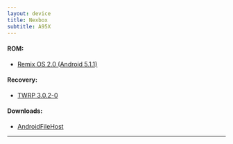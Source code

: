 ```yaml
---
layout: device
title: Nexbox
subtitle: A95X
---
```


#### ROM:

- [Remix OS 2.0 (Android 5.1.1)](/devices/nexbox_a95x/RemixOS)

#### Recovery:

- [TWRP 3.0.2-0](/devices/nexbox_a95x/TWRP)

#### Downloads:

- [AndroidFileHost](https://www.androidfilehost.com/?w=files&flid=89606)

----
